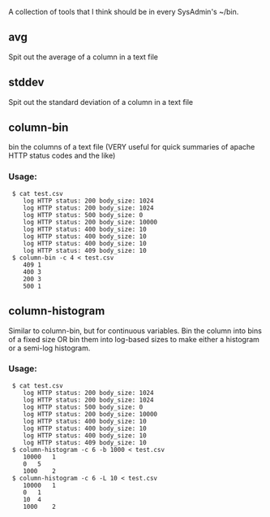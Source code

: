 A collection of tools that I think should be in every SysAdmin's ~/bin.

## avg
Spit out the average of a column in a text file
## stddev
Spit out the standard deviation of a column in a text file
## column-bin
bin the columns of a text file (VERY useful for quick summaries of apache HTTP status codes and the like)
### Usage:
     $ cat test.csv	
    	log HTTP status: 200 body_size: 1024
    	log HTTP status: 200 body_size: 1024
    	log HTTP status: 500 body_size: 0
    	log HTTP status: 200 body_size: 10000
    	log HTTP status: 400 body_size: 10
    	log HTTP status: 400 body_size: 10
    	log HTTP status: 400 body_size: 10
    	log HTTP status: 409 body_size: 10
     $ column-bin -c 4 < test.csv
    	409	1
    	400	3
    	200	3
    	500	1

## column-histogram
Similar to column-bin, but for continuous variables. Bin the column into bins of a fixed size OR bin them into log-based sizes to make either a histogram or a semi-log histogram.
### Usage:
     $ cat test.csv	
    	log HTTP status: 200 body_size: 1024
    	log HTTP status: 200 body_size: 1024
    	log HTTP status: 500 body_size: 0
    	log HTTP status: 200 body_size: 10000
    	log HTTP status: 400 body_size: 10
    	log HTTP status: 400 body_size: 10
    	log HTTP status: 400 body_size: 10
    	log HTTP status: 409 body_size: 10
     $ column-histogram -c 6 -b 1000 < test.csv
    	10000	1
    	0	5
    	1000	2
     $ column-histogram -c 6 -L 10 < test.csv
    	10000	1
    	0	1
    	10	4
    	1000	2

